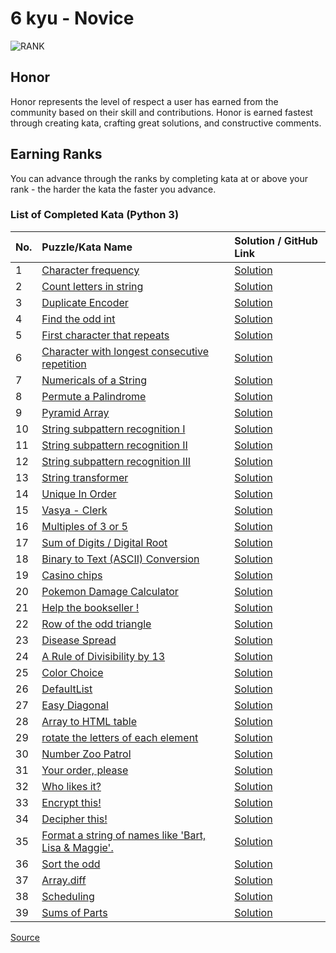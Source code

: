 # 6 kyu - Novice

![RANK](https://github.com/ikostan/codewars/blob/master/img/copy-rank-kyu.png)

## Honor

Honor represents the level of respect a user has earned from the community
based on their skill and contributions. Honor is earned fastest through
creating kata, crafting great solutions, and constructive comments.

## Earning Ranks

You can advance through the ranks by completing kata at or above your
rank - the harder the kata the faster you advance.

### List of Completed Kata (Python 3)
<!-- markdownlint-disable MD013 -->
| No. | Puzzle/Kata Name                                                                                                           | Solution / GitHub Link                                                                               |
|-----|:---------------------------------------------------------------------------------------------------------------------------|:-----------------------------------------------------------------------------------------------------|
| 1   | [Character frequency](https://www.codewars.com/kata/53e895e28f9e66a56900011a)                                              | [Solution](https://github.com/ikostan/codewars/tree/master/kyu_6/character_frequency)                |
| 2   | [Count letters in string](https://www.codewars.com/kata/5808ff71c7cfa1c6aa00006d)                                          | [Solution](https://github.com/ikostan/codewars/tree/master/kyu_6/count_letters_in_string)            |
| 3   | [Duplicate Encoder](https://www.codewars.com/kata/54b42f9314d9229fd6000d9c)                                                | [Solution](https://github.com/ikostan/codewars/tree/master/kyu_6/duplicate_encoder)                  |
| 4   | [Find the odd int](https://www.codewars.com/kata/54da5a58ea159efa38000836)                                                 | [Solution](https://github.com/ikostan/codewars/tree/master/kyu_6/find_the_odd_int)                   |
| 5   | [First character that repeats](https://www.codewars.com/kata/54f9f4d7c41722304e000bbb)                                     | [Solution](https://github.com/ikostan/codewars/tree/master/kyu_6/first_character_that_repeats)       |
| 6   | [Character with longest consecutive repetition](https://www.codewars.com/kata/586d6cefbcc21eed7a001155)                    | [Solution](https://github.com/ikostan/codewars/tree/master/kyu_6/longest_repetition)                 |
| 7   | [Numericals of a String](https://www.codewars.com/kata/5b4070144d7d8bbfe7000001)                                           | [Solution](https://github.com/ikostan/codewars/tree/master/kyu_6/numericals_of_string)               |
| 8   | [Permute a Palindrome](https://www.codewars.com/kata/58ae6ae22c3aaafc58000079)                                             | [Solution](https://github.com/ikostan/codewars/tree/master/kyu_6/permute_a_palindrome)               |
| 9   | [Pyramid Array](https://www.codewars.com/kata/515f51d438015969f7000013)                                                    | [Solution](https://github.com/ikostan/codewars/tree/master/kyu_6/pyramid_array)                      |
| 10  | [String subpattern recognition I](https://www.codewars.com/kata/5a49f074b3bfa89b4c00002b)                                  | [Solution](https://github.com/ikostan/codewars/tree/master/kyu_6/string_subpattern_recognition_1)    |
| 11  | [String subpattern recognition II](https://www.codewars.com/kata/5a4a391ad8e145cdee0000c4)                                 | [Solution](https://github.com/ikostan/codewars/tree/master/kyu_6/string_subpattern_recognition_2)    |
| 12  | [String subpattern recognition III](https://www.codewars.com/kata/5a4a2973d8e14586c700000a)                                | [Solution](https://github.com/ikostan/codewars/tree/master/kyu_6/string_subpattern_recognition_3)    |
| 13  | [String transformer](https://www.codewars.com/kata/5878520d52628a092f0002d0)                                               | [Solution](https://github.com/ikostan/codewars/tree/master/kyu_6/string_transformer)                 |
| 14  | [Unique In Order](https://www.codewars.com/kata/54e6533c92449cc251001667)                                                  | [Solution](https://github.com/ikostan/codewars/tree/master/kyu_6/unique_in_order)                    |
| 15  | [Vasya - Clerk](https://www.codewars.com/kata/555615a77ebc7c2c8a0000b8)                                                    | [Solution](https://github.com/ikostan/codewars/tree/master/kyu_6/vasya_clerk)                        |
| 16  | [Multiples of 3 or 5](https://www.codewars.com/kata/514b92a657cdc65150000006)                                              | [Solution](https://github.com/ikostan/codewars/tree/master/kyu_6/multiples_of_3_or_5)                |
| 17  | [Sum of Digits / Digital Root](https://www.codewars.com/kata/541c8630095125aba6000c00)                                     | [Solution](https://github.com/ikostan/codewars/tree/master/kyu_6/sum_of_digits_digital_root)         |
| 18  | [Binary to Text (ASCII) Conversion](https://www.codewars.com/kata/5583d268479559400d000064)                                | [Solution](https://github.com/ikostan/codewars/tree/master/kyu_6/binary_to_text_ascii_conversion)    |
| 19  | [Casino chips](https://www.codewars.com/kata/5e0b72d2d772160011133654)                                                     | [Solution](https://github.com/ikostan/codewars/tree/master/kyu_6/casino_chips)                       |
| 20  | [Pokemon Damage Calculator](https://www.codewars.com/kata/536e9a7973130a06eb000e9f)                                        | [Solution](https://github.com/ikostan/codewars/tree/master/kyu_6/pokemon_damage_calculator)          |
| 21  | [Help the bookseller !](https://www.codewars.com/kata/54dc6f5a224c26032800005c)                                            | [Solution](https://github.com/ikostan/codewars/tree/master/kyu_6/help_the_bookseller)                |
| 22  | [Row of the odd triangle](https://www.codewars.com/kata/5d5a7525207a674b71aa25b5)                                          | [Solution](https://github.com/ikostan/codewars/tree/master/kyu_6/row_of_the_odd_triangle)            |
| 23  | [Disease Spread](https://www.codewars.com/kata/566543703c72200f0b0000c9)                                                   | [Solution](https://github.com/ikostan/codewars/tree/master/kyu_6/disease_spread)                     |
| 24  | [A Rule of Divisibility by 13](https://www.codewars.com/kata/564057bc348c7200bd0000ff)                                     | [Solution](https://github.com/ikostan/codewars/tree/master/kyu_6/a_rule_of_divisibility_by_13)       |
| 25  | [Color Choice](https://www.codewars.com/kata/55be10de92aad5ef28000023)                                                     | [Solution](https://github.com/ikostan/codewars/tree/master/kyu_6/color_choice)                       |
| 26  | [DefaultList](https://www.codewars.com/kata/5e882048999e6c0023412908)                                                      | [Solution](https://github.com/ikostan/codewars/tree/master/kyu_6/default_list)                       |
| 27  | [Easy Diagonal](https://www.codewars.com/kata/559b8e46fa060b2c6a0000bf)                                                    | [Solution](https://github.com/ikostan/codewars/tree/master/kyu_6/easy_diagonal)                      |
| 28  | [Array to HTML table](https://www.codewars.com/kata/5e7e4b7cd889f7001728fd4a)                                              | [Solution](https://github.com/ikostan/codewars/tree/master/kyu_6/array_to_html_table)                |
| 29  | [rotate the letters of each element](https://www.codewars.com/kata/5e98712b7de14f0026ef1cc1)                               | [Solution](https://github.com/ikostan/codewars/tree/master/kyu_6/rotate_the_letters_of_each_element) |
| 30  | [Number Zoo Patrol](https://www.codewars.com/kata/5276c18121e20900c0000235)                                                | [Solution](https://github.com/ikostan/codewars/tree/master/kyu_6/number_zoo_patrol)                  |
| 31  | [Your order, please](https://www.codewars.com/kata/55c45be3b2079eccff00010f)                                               | [Solution](https://github.com/ikostan/codewars/tree/master/kyu_6/your_order_please)                  |
| 32  | [Who likes it?](https://www.codewars.com/kata/5266876b8f4bf2da9b000362)                                                    | [Solution](https://github.com/ikostan/codewars/tree/master/kyu_6/who_likes_it)                       |
| 33  | [Encrypt this!](https://www.codewars.com/kata/5848565e273af816fb000449)                                                    | [Solution](https://github.com/ikostan/codewars/tree/master/kyu_6/encrypt_this)                       |
| 34  | [Decipher this!](https://www.codewars.com/kata/decipher-this)                                                              | [Solution](https://github.com/ikostan/codewars/tree/master/kyu_6/decipher_this)                      |
| 35  | [Format a string of names like 'Bart, Lisa & Maggie'.](https://www.codewars.com/kata/53368a47e38700bd8300030d)             | [Solution](https://github.com/ikostan/codewars/tree/master/kyu_6/format_string_of_names)             |
| 36  | [Sort the odd](https://www.codewars.com/kata/578aa45ee9fd15ff4600090d)                                                     | [Solution](https://github.com/ikostan/codewars/tree/master/kyu_6/sort_the_odd)                       |
| 37  | [Array.diff](https://www.codewars.com/kata/523f5d21c841566fde000009)                                                       | [Solution](https://github.com/ikostan/codewars/tree/master/kyu_6/array_diff)                         |
| 38  | [Scheduling](https://www.codewars.com/kata/550cc572b9e7b563be00054f)                                                       | [Solution](https://github.com/ikostan/codewars/tree/master/kyu_6/scheduling )                        |
| 39  | [Sums of Parts](https://www.codewars.com/kata/5ce399e0047a45001c853c2b)                                                    | [Solution](https://github.com/ikostan/codewars/tree/master/kyu_6/sums_of_parts )                     |
<!-- markdownlint-enable MD013 -->
[Source](https://www.codewars.com/about)
